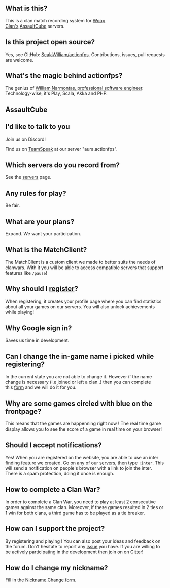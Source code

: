 ## What is this?

This is a clan match recording system for [Woop Clan's](http://woop.us/) [AssaultCube](http://assault.cubers.net/) servers.

## Is this project open source?

Yes, see GitHub: [ScalaWilliam/actionfps](http://github.com/ScalaWilliam/actionfps). Contributions, issues, pull requests are welcome.

## What's the magic behind actionfps?

The genius of [William Narmontas, professional software engineer](https://www.scalawilliam.com/).  
Technology-wise, it's Play, Scala, Akka and PHP.

## AssaultCube

## I'd like to talk to you

<div>Join us on Discord! </div>

Find us on [TeamSpeak](http://www.teamspeak.com/?page=downloads) at our server "aura.actionfps".

## Which servers do you record from?

See the [servers](https://actionfps.com/servers/) page.

## Any rules for play?

Be fair.

## What are your plans?

Expand. We want your participation.

## What is the MatchClient?

The MatchClient is a custom client we made to better suits the needs of clanwars. With it you will be able to access compatible servers that support features like `/pause`!

## Why should I [register](https://actionfps.com/login/)?

When registering, it creates your profile page where you can find statistics about all your games on our servers. You will also unlock achievements while playing!

## Why Google sign in?

Saves us time in development.

## Can I change the in-game name i picked while registering?

In the current state you are not able to change it. However if the name change is necessary (i.e joined or left a clan..) then you can complete this [form](https://docs.google.com/forms/d/10DqKjc8YxnpQ7llI2E2AT4ceYtypzZg0d5LD4lRTe0E/viewform) and we will do it for you.

## Why are some games circled with blue on the frontpage?

This means that the games are happenning right now ! The real time game display allows you to see the score of a game in real time on your browser!

## Should I accept notifications?

Yes! When you are registered on the website, you are able to use an inter finding feature we created. Go on any of our [servers](https://actionfps.com/servers/), then type `!inter`. This will send a notification on people's browser with a link to join the inter. There is a spam protection, doing it once is enough.

## How to complete a Clan War?

In order to complete a Clan War, you need to play at least 2 consecutive games against the same clan. Moreover, if these games resulted in 2 ties or 1 win for both clans, a third game has to be played as a tie breaker.

## How can I support the project?

By registering and playing ! You can also post your ideas and feedback on the forum. Don't hesitate to report any [issue](https://github.com/ScalaWilliam/ActionFPS/issues) you have. If you are willing to be actively participating in the development then join on on Gitter!

## How do I change my nickname?

Fill in the <a href="https://docs.google.com/forms/d/e/1FAIpQLSeHElqokwAP_0ELgs1ijiQEvs-C--vJzfDcPjDXAFXAOks3cw/viewform">Nickname Change form</a>.